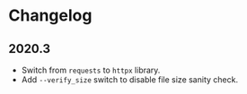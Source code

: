 # Changelog

## 2020.3

- Switch from `requests` to `httpx` library.
- Add `--verify_size` switch to disable file size sanity check.
